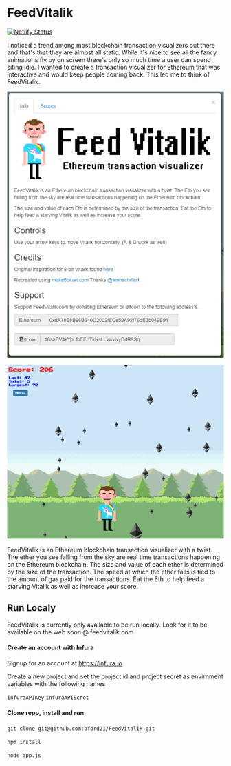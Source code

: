 # FeedVitalik

[![Netlify Status](https://api.netlify.com/api/v1/badges/0f8e328a-7e5e-4e59-b6c5-70ce86e6d290/deploy-status)](https://app.netlify.com/sites/modest-blackwell-6337e3/deploys)

I noticed a trend among most blockchain transaction visualizers out there and that's that they are almost all static. While it's nice to see all the fancy animations fly by on screen there's only so much time a user can spend siting idle. I wanted to create a transaction visualizer for Ethereum that was interactive and would keep people coming back. This led me to think of FeedVitalik.

![alt text](https://github.com/bford21/FeedVitalik/blob/master/Images/menu.PNG)

![alt text](https://github.com/bford21/FeedVitalik/blob/master/Images/screenshot.PNG)

FeedVitalik is an Ethereum blockchain transaction visualizer with a twist. The ether you see falling from the sky are real time transactions happening on the Ethereum blockchain. The size and value of each ether is determined by the size of the transaction. The speed at which the ether falls is tied to the amount of gas paid for the transactions. Eat the Eth to help feed a starving Vitalik as well as increase your score.

## Run Localy

FeedVitalik is currently only available to be run locally. Look for it to be available on the web soon @ feedvitalik.com

#### Create an account with Infura

Signup for an account at https://infura.io

Create a new project and set the project id and project secret as envirnment variables with the following names

`infuraAPIKey` 
`infuraAPIScret`

#### Clone repo, install and run

`git clone git@github.com:bford21/FeedVitalik.git`

`npm install`

`node app.js`
